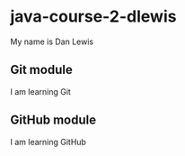 # java-course-2-dlewis

My name is Dan Lewis

## Git module

I am learning Git

## GitHub module

I am learning GitHub
